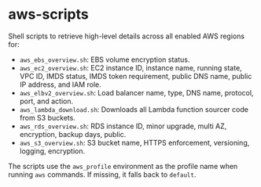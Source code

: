 # aws-scripts

Shell scripts to retrieve high-level details across all enabled AWS regions for:

- `aws_ebs_overview.sh`: EBS volume encryption status.
- `aws_ec2_overview.sh`: EC2 instance ID, instance name, running state, VPC ID, IMDS status, IMDS token requirement, public DNS name, public IP address, and IAM role.
- `aws_elbv2_overview.sh`: Load balancer name, type, DNS name, protocol, port, and action.
- `aws_lambda_download.sh`: Downloads all Lambda function sourcer code from S3 buckets.
- `aws_rds_overview.sh`: RDS instance ID, minor upgrade, multi AZ, encryption, backup days, public.
- `aws_s3_overview.sh`: S3 bucket name, HTTPS enforcement, versioning, logging, encryption.

The scripts use the `aws_profile` environment as the profile name when running `aws` commands. If missing, it falls back to `default`.
